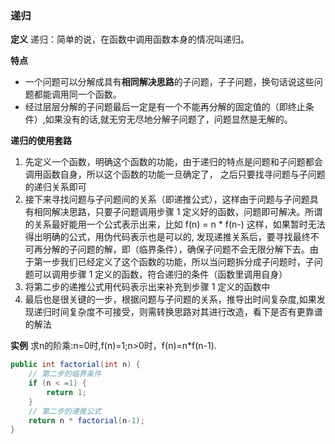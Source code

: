 

### 递归

**定义**
递归：简单的说，在函数中调用函数本身的情况叫递归。

**特点**

* 一个问题可以分解成具有**相同解决思路**的子问题，子子问题，换句话说这些问题都能调用同一个函数。
* 经过层层分解的子问题最后一定是有一个不能再分解的固定值的（即终止条件）,如果没有的话,就无穷无尽地分解子问题了，问题显然是无解的。

**递归的使用套路**

1. 先定义一个函数，明确这个函数的功能，由于递归的特点是问题和子问题都会调用函数自身，所以这个函数的功能一旦确定了， 之后只要找寻问题与子问题的递归关系即可
2. 接下来寻找问题与子问题间的关系（即递推公式），这样由于问题与子问题具有相同解决思路，只要子问题调用步骤 1 定义好的函数，问题即可解决。所谓的关系最好能用一个公式表示出来，比如 f(n) = n * f(n-) 这样，如果暂时无法得出明确的公式，用伪代码表示也是可以的, 发现递推关系后，要寻找最终不可再分解的子问题的解，即（临界条件），确保子问题不会无限分解下去。由于第一步我们已经定义了这个函数的功能，所以当问题拆分成子问题时，子问题可以调用步骤 1 定义的函数，符合递归的条件（函数里调用自身）
3. 将第二步的递推公式用代码表示出来补充到步骤 1 定义的函数中
4. 最后也是很关键的一步，根据问题与子问题的关系，推导出时间复杂度,如果发现递归时间复杂度不可接受，则需转换思路对其进行改造，看下是否有更靠谱的解法

**实例**
求n的阶乘:n=0时,f(n)=1;n>0时，f(n)=n*f(n-1).

```java
public int factorial(int n) {
    // 第二步的临界条件
    if (n < =1) {
        return 1;
    }
    // 第二步的递推公式
    return n * factorial(n-1);
}
```

